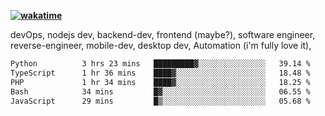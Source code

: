 **[![wakatime](https://wakatime.com/badge/user/87646243-158a-4241-a3cb-668e1fa2dbb8.svg)](https://wakatime.com/@87646243-158a-4241-a3cb-668e1fa2dbb8?style=plastic)**


devOps, nodejs dev, backend-dev, frontend (maybe?), software engineer, reverse-engineer, mobile-dev, desktop dev, Automation (i'm fully love it), 

<!--START_SECTION:waka-->

```txt
Python          3 hrs 23 mins   █████████▓░░░░░░░░░░░░░░░   39.14 %
TypeScript      1 hr 36 mins    ████▓░░░░░░░░░░░░░░░░░░░░   18.48 %
PHP             1 hr 34 mins    ████▓░░░░░░░░░░░░░░░░░░░░   18.25 %
Bash            34 mins         █▓░░░░░░░░░░░░░░░░░░░░░░░   06.55 %
JavaScript      29 mins         █▒░░░░░░░░░░░░░░░░░░░░░░░   05.68 %
```

<!--END_SECTION:waka-->
